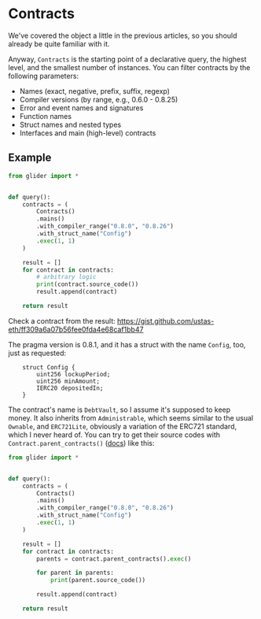 # Contracts

We've covered the object a little in the previous articles, so you should already be quite familiar with it.

Anyway, `Contracts` is the starting point of a declarative query, the highest level, and the smallest number of instances. You can filter contracts by the following parameters:

- Names (exact, negative, prefix, suffix, regexp)
- Compiler versions (by range, e.g., 0.6.0 - 0.8.25)
- Error and event names and signatures
- Function names
- Struct names and nested types
- Interfaces and main (high-level) contracts

## Example

```python
from glider import *


def query():
    contracts = (
        Contracts()
        .mains()
        .with_compiler_range("0.8.0", "0.8.26")
        .with_struct_name("Config")
        .exec(1, 1)
    )

    result = []
    for contract in contracts:
        # arbitrary logic
        print(contract.source_code())
        result.append(contract)

    return result

```

Check a contract from the result: https://gist.github.com/ustas-eth/ff309a6a07b56fee0fda4e68caf1bb47

The pragma version is 0.8.1, and it has a struct with the name `Config`, too, just as requested:

```solidity
    struct Config {
        uint256 lockupPeriod;
        uint256 minAmount;
        IERC20 depositedIn;
    }
```

The contract's name is `DebtVault`, so I assume it's supposed to keep money. It also inherits from `Administrable`, which seems similar to the usual `Ownable`, and `ERC721Lite`, obviously a variation of the ERC721 standard, which I never heard of. You can try to get their source codes with `Contract.parent_contracts()` ([docs](https://glide.gitbook.io/api/contract/contract.parent_contracts)) like this:

```python
from glider import *


def query():
    contracts = (
        Contracts()
        .mains()
        .with_compiler_range("0.8.0", "0.8.26")
        .with_struct_name("Config")
        .exec(1, 1)
    )

    result = []
    for contract in contracts:
        parents = contract.parent_contracts().exec()

        for parent in parents:
            print(parent.source_code())

        result.append(contract)

    return result

```
